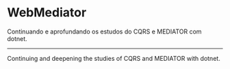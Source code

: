 # WebMediator


Continuando e aprofundando os estudos do CQRS e MEDIATOR com dotnet.

<hr>

Continuing and deepening the studies of CQRS and MEDIATOR with dotnet.


